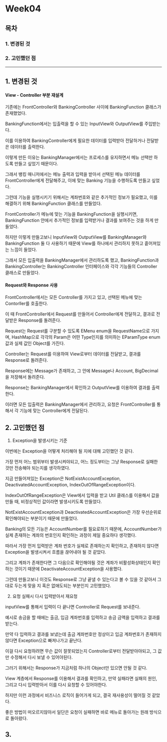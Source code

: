 # Week04

## 목차
### 1. 변경된 것
### 2. 고민했던 점

---

## 1. 변경된 것

#### View - Controller 부분 재설계

기존에는 FrontController와 BankingController 사이에 BankingFunction 클래스가 존재했었다.

BankingFunction에서는 입출력을 할 수 있는 InputView와 OutputView를 주입받는다.

이를 이용하여 BankingController에게 필요한 데이터를 입력받아 전달하거나 전달받은 데이터를 출력한다.

이렇게 만든 이유는 BankingManager에서는 프로세스를 유지하면서 메뉴 선택만 하도록 만들고 싶었기 때문이다.

그래서 뱅킹 매니저에서는 메뉴 출력과 입력을 받아서 선택된 메뉴 데이터를 FrontController에게 전달해주고, 이에 맞는 Banking 기능을 수행하도록 만들고 싶었다.

그런데 기능을 실행시키기 위해서는 계좌번호와 같은 추가적인 정보가 필요했고, 이를 해결하기 위해 BankingFunction 클래스를 만들었다.

FrontController가 메뉴에 맞는 기능을 BankingFunction을 실행시키면, BankingFunction 안에서 추가적인 정보를 입력받거나 결과를 보여주는 것을 하게 만들었다.

하지만 이렇게 만들고보니 InputView와 OutputView를 BankingManager와 BankingFunction 둘 다 사용하기 때문에 View를 하나에서 관리하지 못하고 흩어져있는 느낌이 들었다.

그래서 모든 입출력을 BankingManager에서 관리하도록 했고, BankingFunction과 BankingController는 BankingController 인터페이스와 각각 기능들의 Controller 클래스로 만들었다.

#### Request와 Response 사용

FrontController에서는 모든 Controller를 가지고 있고, 선택된 메뉴에 맞는 Contorller를 호출한다.

이 때 FrontController에서 Request를 만들어서 Controller에게 전달하고, 결과로 전달받은 Response를 돌려준다.

Request는 Request를 구분할 수 있도록 EMenu enum을 RequestName으로 가지며, HashMap으로 각각의 Param은 어떤 Type인지를 의미하는 EParamType enum값과 실제 값인 Object를 가진다.

Controller는 Request를 이용하여 View로부터 데이터를 전달받고, 결과를 Response로 돌려준다.

Response에는 Message가 존재하고, 그 안에 Message나 Account, BigDecimal을 저장해서 돌려준다.

Response는 BankingManager에서 확인하고 OutputView를 이용하여 결과를 출력한다.

이러면 모든 입출력은 BankingManager에서 관리하고, 요청은 FrontController를 통해서 각 기능에 맞는 Controller에게 전달된다.

## 2. 고민했던 점

1. Exception을 발생시키는 기준

이번에는 Exception을 어떻게 처리해야 될 지에 대해 고민했던 것 같다.

가장 먼저 어느 범위부터 발생시켜야되고, 어느 정도부터는 그냥 Response로 실패한 것만 전송해야 되는지를 생각하였다.

지금 만들어져있는 Exception은 NotExistAccountException, DeactivatedAccountException, IndexOutOfRangeException이다.

IndexOutOfRangeException은 View에서 입력을 받고 Util 클래스를 이용해서 값을 만들 때, 비정상적인 값이라면 발생시키도록 만들었다.

NotExistAccountException과 DeactivatedAccountException은 가장 우선순위로 확인해야되는 부분이기 때문에 만들었다.

Banking의 모든 기능은 AccountNumber를 필요로하기 때문에, AccountNumber가 실제 존재하는 계좌의 번호인지 확인하는 과정이 제일 중요하다 생각했다.

따라서 가장 먼저 입력받은 계좌 번호가 실제로 존재하는지 확인하고, 존재하지 않다면 Exception을 발생시켜서 흐름을 끊어내야 될 것 같았다.

그리고 계좌가 존재한다면 그 다음으로 확인해야될 것은 계좌가 비활성화상태인지 확인하는 것이기 때문에 DeactivateAccountException을 사용했다.

그런데 만들고보니 이것도 Response로 그냥 끝낼 수 있는다고 볼 수 있을 것 같아서 그대로 두는게 맞을 지 혹은 없애도되는 부분인지 고민했었다.

2. 요청 실패시 다시 입력받아서 재요청

inputView를 통해서 입력이 다 끝나면 Controller로 Request를 보내준다.

예시로 송금을 할 때에는 출금, 입금 계좌번호를 입력하고 송금 금액을 입력하고 결과를 받는다.

만약 다 입력하고 결과를 보냈는데 출금 계좌번호만 정상이고 입금 계좌번호가 존재하지 않다면 Exception으로 빠져나가고 끝난다.

이걸 다시 요청하려면 무슨 값이 잘못되었는지 Controller로부터 전달받아야되고, 그 값만 수정해서 다시 보낼 수 있어야된다.

그러기 위해서는 Response가 지금처럼 하나의 Object만 있으면 안될 것 같다.

View 계층에서 Response를 이용해서 결과를 확인하고, 만약 실패라면 실패의 원인, 그리고 다시 입력받아서 이를 다시 요청할 수 있어야한다.

하지만 이런 과정에서 비즈니스 로직이 들어가게 되고, 결국 재사용성이 떨어질 것 같았다.

좋은 방법이 떠오르지않아서 일단은 요청이 실패하면 바로 메뉴로 돌아가는 원래 방식으로 돌아왔다.

## 3. 
